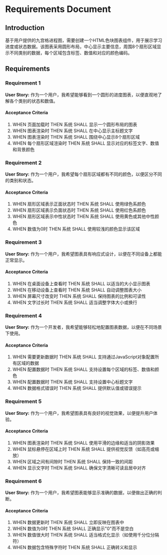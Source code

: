 # Requirements Document

## Introduction

基于用户提供的九宫格进程图，需要创建一个HTML色块图表组件，用于展示学习进度或状态数据。该图表采用圆形布局，中心显示主要信息，周围8个扇形区域显示不同类别的数据，每个区域包含标签、数值和对应的颜色编码。

## Requirements

### Requirement 1

**User Story:** 作为一个用户，我希望能够看到一个圆形的进度图表，以便直观地了解各个类别的状态和数值。

#### Acceptance Criteria

1. WHEN 页面加载时 THEN 系统 SHALL 显示一个圆形布局的图表
2. WHEN 图表渲染时 THEN 系统 SHALL 在中心显示主标题文字
3. WHEN 图表渲染时 THEN 系统 SHALL 围绕中心显示8个扇形区域
4. WHEN 每个扇形区域渲染时 THEN 系统 SHALL 显示对应的标签文字、数值和背景颜色

### Requirement 2

**User Story:** 作为一个用户，我希望每个扇形区域都有不同的颜色，以便区分不同的类别和状态。

#### Acceptance Criteria

1. WHEN 扇形区域表示正面状态时 THEN 系统 SHALL 使用绿色系颜色
2. WHEN 扇形区域表示负面状态时 THEN 系统 SHALL 使用红色系颜色
3. WHEN 扇形区域表示中性状态时 THEN 系统 SHALL 使用黄色或其他中性颜色
4. WHEN 数值为0时 THEN 系统 SHALL 使用较浅的颜色显示该区域

### Requirement 3

**User Story:** 作为一个用户，我希望图表具有响应式设计，以便在不同设备上都能正常显示。

#### Acceptance Criteria

1. WHEN 在桌面设备上查看时 THEN 系统 SHALL 以适当的大小显示图表
2. WHEN 在移动设备上查看时 THEN 系统 SHALL 自动调整图表大小
3. WHEN 屏幕尺寸改变时 THEN 系统 SHALL 保持图表的比例和可读性
4. WHEN 文字过长时 THEN 系统 SHALL 适当调整字体大小或换行

### Requirement 4

**User Story:** 作为一个开发者，我希望能够轻松地配置图表数据，以便在不同场景下使用。

#### Acceptance Criteria

1. WHEN 需要更新数据时 THEN 系统 SHALL 支持通过JavaScript对象配置所有区域的数据
2. WHEN 配置数据时 THEN 系统 SHALL 支持设置每个区域的标签、数值和颜色
3. WHEN 配置数据时 THEN 系统 SHALL 支持设置中心标题文字
4. WHEN 数据格式错误时 THEN 系统 SHALL 提供默认值或错误提示

### Requirement 5

**User Story:** 作为一个用户，我希望图表具有良好的视觉效果，以便提升用户体验。

#### Acceptance Criteria

1. WHEN 图表渲染时 THEN 系统 SHALL 使用平滑的边缘和适当的阴影效果
2. WHEN 鼠标悬停在区域上时 THEN 系统 SHALL 提供视觉反馈（如高亮或缩放）
3. WHEN 区域之间有间隙时 THEN 系统 SHALL 保持一致的间距
4. WHEN 显示文字时 THEN 系统 SHALL 确保文字清晰可读且居中对齐

### Requirement 6

**User Story:** 作为一个用户，我希望图表能够显示准确的数据，以便做出正确的判断。

#### Acceptance Criteria

1. WHEN 数据更新时 THEN 系统 SHALL 立即反映在图表中
2. WHEN 数值为0时 THEN 系统 SHALL 正确显示"0"而不是空白
3. WHEN 数值很大时 THEN 系统 SHALL 适当格式化显示（如使用千分位分隔符）
4. WHEN 数据包含特殊字符时 THEN 系统 SHALL 正确转义和显示